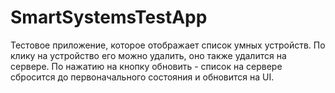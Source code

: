 # SmartSystemsTestApp
Тестовое приложение, которое отображает список умных устройств. По клику на устройство его можно удалить, оно также удалится на сервере. По нажатию на кнопку обновить - список на сервере сбросится до первоначального состояния и обновится на UI.
